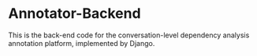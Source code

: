 # Annotator-Backend
This is the back-end code for the conversation-level dependency analysis annotation platform, implemented by Django.
